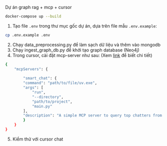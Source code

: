 Dự án graph rag + mcp + cursor
```bash
docker-compose up --build
```
1. Tạo file `.env` trong thư mục gốc dự án, dựa trên file mẫu `.env.example`:
```bash
cp .env.example .env
```
2. Chạy data_preprocessing.py để làm sạch dữ liệu và thêm vào mongodb
3. Chạy ingest_graph_db.py để khởi tạo graph database (Neo4j)
4. Trong cursor, cài đặt mcp-server như sau: (Xem [link](https://www.youtube.com/watch?v=_Qr0WTgR5EM&t=879s) để biết chi tiết)
```bash
{
    "mcpServers": {
        
        "smart_chat": {
        "command": "path/to/file/uv.exe",
        "args": [
            "run",
            "--directory",
            "path/to/project",
            "main.py"
        ],
        "description": "A simple MCP server to query top chatters from a community database"
        }
    }
}
```
5. Kiểm thử với cursor chat

